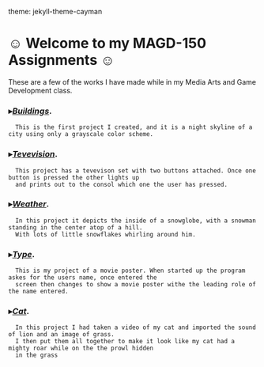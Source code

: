 theme: jekyll-theme-cayman
# ☺ Welcome to my MAGD-150 Assignments ☺

These are a few of the works I have made while in my Media Arts and Game Development class.

### ▸[_Buildings_](https://github.com/WesMcW/MAGD-150-Assignments/blob/gh-pages/Buildings/Buildings.pde).
      This is the first project I created, and it is a night skyline of a city using only a grayscale color scheme.

### ▸[_Tevevision_](https://github.com/WesMcW/MAGD-150-Assignments/blob/gh-pages/TV/Attempt/Attempt.pde).
      This project has a tevevison set with two buttons attached. Once one button is pressed the other lights up 
      and prints out to the consol which one the user has pressed.
      
### ▸[_Weather_](https://github.com/WesMcW/MAGD-150-Assignments/blob/gh-pages/Weather/Weather.pde).
      In this project it depicts the inside of a snowglobe, with a snowman standing in the center atop of a hill.
      With lots of little snowflakes whirling around him.

### ▸[_Type_](https://github.com/WesMcW/MAGD-150-Assignments/blob/gh-pages/Type/Type.pde).
      This is my project of a movie poster. When started up the program askes for the users name, once entered the
      screen then changes to show a movie poster withe the leading role of the name entered.

### ▸[_Cat_](https://github.com/WesMcW/MAGD-150-Assignments/blob/gh-pages/Cat/Cat.pde).
      In this project I had taken a video of my cat and imported the sound of lion and an image of grass.
      I then put them all together to make it look like my cat had a mighty roar while on the the prowl hidden
      in the grass
